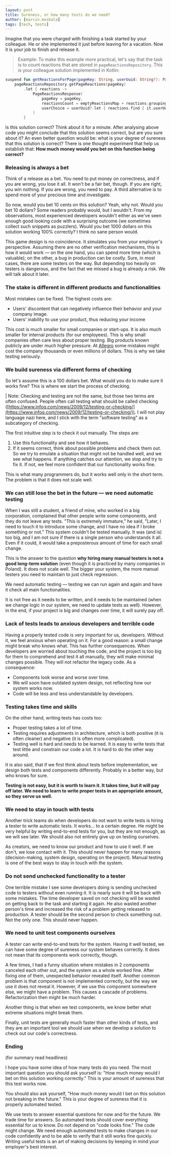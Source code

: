 ```yaml
---
layout: post
title: Sureness, or how many tests do we need?
author: [marcin.moskala]
tags: [tech, tests]
---
```


Imagine that you were charged with finishing a task started by your colleague. He or she implemented it just before leaving for a vacation. Now it is your job to finish and release it.

> Example: To make this example more practical, let's say that the task is to count reactions that are stored in `pageReactionsRepository`. This is your colleague solution implemented in Kotlin:

```kotlin
suspend fun getReactionsForPage(pageKey: String, userUuid: String?): PageReactionsResponse =
    pageReactionsRepository.getPageReactions(pageKey)
        .let { reactions ->
            PageReactionsResponse(
                pageKey = pageKey,
                reactionsCount = emptyReactionsMap + reactions.groupingBy { it.reaction }.eachCount(),
                userChoice = userUuid?.let { reactions.find { it.userUuid == userUuid } }?.reaction
            )
        }
```

Is this solution correct? Think about it for a minute. After analysing above code you might conclude that this solution seems correct, but are you sure about it? An even better question would be: what is your degree of sureness that this solution is correct? There is one thought experiment that help us establish that: **How much money would you bet on this function being correct?**

### Releasing is always a bet

Think of a release as a bet. You need to put money on correctness, and if you are wrong, you lose it all. It won't be a fair bet, though. If you are right, you win nothing. If you are wrong, you need to pay. A third alternative is to spend more of your precious time and investigate.

So now, would you bet 10 cents on this solution? Yeah, why not. Would you bet 10 dollars? Some readers probably would, but I wouldn't. From my observations, most experienced developers wouldn't either as we've seen enough good looking code with a surprising outcome (we sometimes collect such snippets as puzzlers). Would you bet 1000 dollars on this solution working 100% correctly? I think no sane person would.

This game design is no coincidence. It simulates you from your employer's perspective. Assuming there are no other verification mechanisms, this is how it would work &mdash; on the one hand, you can spend more time (which is valuable); on the other, a bug in production can be costly. Sure, in most cases, there are some testers on the way. But depending too heavily on testers is dangerous, and the fact that we missed a bug is already a risk. We will talk about it later.

### The stake is different in different products and functionalities

Most mistakes can be fixed. The highest costs are:

- Users' discontent that can negatively influence their behavior and your company image.
- Users' inability to use your product, thus reducing your income

This cost is much smaller for small companies or start-ups. It is also much smaller for internal products (for our employees). This is why small companies often care less about proper testing. Big products known publicly are under much higher pressure. At [Allegro](https://allegro.tech/about-us/) some mistakes might cost the company thousands or even millions of dollars. This is why we take testing seriously.

### We build sureness via different forms of checking

So let's assume this is a 100 dollars bet. What would you do to make sure it works fine? This is where we start the process of checking.

| Note: Checking and testing are not the same, but those two terms are often confused. People often call testing what should be called checking ([https://www.infoq.com/news/2009/12/testing-or-checking/](https://www.infoq.com/news/2009/12/testing-or-checking/)). I will not play language nazi here, and I stick with the term "software testing" as a subcategory of checking.

The first intuitive step is to check it out manually. The steps are:

1. Use this functionality and see how it behaves.
2. If it seems correct, think about possible problems and check them out. So we try to emulate a situation that might not be handled well, and we see what happens. If anything catches our attention, we stop and try to fix it. If not, we feel more confident that our functionality works fine.

This is what many programmers do, but it works well only in the short term. The problem is that it does not scale well.

### We can still lose the bet in the future &mdash; we need automatic testing

When I was still a student, a friend of mine, who worked in a big corporation, complained that other people write some components, and they do not leave any tests. "This is extremely immature," he said, "Later, I need to touch it to introduce some change, and I have no idea if I broke something or not." This system couldn't be tested manually. It was (and is) too big, and I am not sure if there is a single person who understands it all. Even if it could, it would take a preposterous amount of time for each small change.

This is the answer to the question **why hiring many manual testers is not a good long-term solution** (even though it is practiced by many companies in Poland). It does not scale well. The bigger your system, the more manual testers you need to maintain to just check regression.

We need automatic testing &mdash; testing we can run again and again and have it check all main functionalities.

It is not free as it needs to be written, and it needs to be maintained (when we change logic in our system, we need to update tests as well). However, in the end, if your project is big and changes over time, it will surely pay off.

### Lack of tests leads to anxious developers and terrible code

Having a properly tested code is very important for us, developers. Without it, we feel anxious when operating on it. For a good reason: a small change might break who knows what. This has further consequences. When developers are worried about touching the code, and the project is too big for them to comprehend and test it all manually, they will make minimal changes possible. They will not refactor the legacy code. As a consequence:

- Components look worse and worse over time.
- We will soon have outdated system design, not reflecting how our system works now.
- Code will be less and less understandable by developers.

### Testing takes time and skills

On the other hand, writing tests has costs too:

- Proper testing takes a lot of time.
- Testing requires adjustments in architecture, which is both positive (it is often cleaner) and negative (it is often more complicated).
- Testing well is hard and needs to be learned. It is easy to write tests that test little and constrain our code a lot. It is hard to do the other way around.

It is also said, that if we first think about tests before implementation, we design both tests and components differently. Probably in a better way, but who knows for sure.

**Testing is not easy, but it is worth to learn it. It takes time, but it will pay off later. We need to learn to write proper tests in an appropriate amount, so they serve us well.**

### We need to stay in touch with tests

Another trick teams do when developers do not want to write tests is hiring a tester to write automatic tests. It works... to a certain degree.  He might be very helpful by writing end-to-end tests for you, but they are not enough, as we will see later. We should also not entirely give up on testing ourselves.

As creators, we need to know our product and how to use it well. If we don't, we lose contact with it. This should never happen for many reasons (decision-making, system design, operating on the project). Manual testing is one of the best ways to stay in touch with the system.

### Do not send unchecked functionality to a tester

One terrible mistake I see some developers doing is sending unchecked code to testers without even running it. It is nearly sure it will be back with some mistakes. The time developer saved on not checking will be wasted on getting back to the task and starting it again. He also wasted another person's time and increased the risk of a problem getting released to production. A tester should be the second person to check something out. Not the only one. This should never happen.

### We need to unit test components ourselves

A tester can write end-to-end tests for the system. Having it well tested, we can have some degree of sureness our system behaves correctly. It does not mean that its components work correctly, though.

A few times, I had a funny situation where mistakes in 2 components canceled each other out, and the system as a whole worked fine. After fixing one of them, unexpected behavior revealed itself. Another common problem is that component is not implemented correctly, but the way we use it does not reveal it. However, if we use this component somewhere else, we might have a problem. This causes a cascade of problems. Refactorization then might be much harder.

Another thing is that when we test components, we know better what extreme situations might break them.

Finally, unit tests are generally much faster than other kinds of tests, and they are an important tool we should use when we develop a solution to check out our code's correctness.

### Ending

(for summary read headlines)

I hope you have some idea of how many tests do you need. The most important question you should ask yourself is: "How much money would I bet on this solution working correctly." This is your amount of sureness that this test works now.

You should also ask yourself, "How much money would I bet on this solution not breaking in the future." This is your degree of sureness that it is properly automated tested.

We use tests to answer essential questions for now and for the future. We trade time for answers. So automated tests should cover everything essential for us to know. Do not depend on "code looks fine." The code might change. We need enough automated tests to make changes in our code confidently and to be able to verify that it still works fine quickly. Writing useful tests is an art of making decisions by keeping in mind your employer's best interest.

